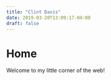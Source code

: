```yaml
---
title: "Clint Davis"
date: 2019-03-20T13:09:17-04:00
draft: false
---
```


# Home #

Welcome to my little corner of the web!